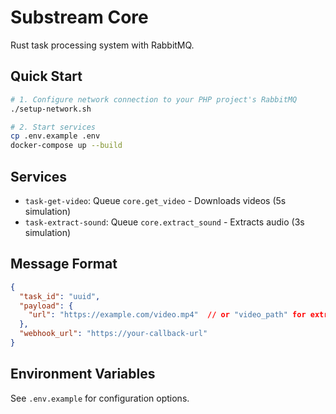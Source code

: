 # Substream Core

Rust task processing system with RabbitMQ.

## Quick Start

```bash
# 1. Configure network connection to your PHP project's RabbitMQ
./setup-network.sh

# 2. Start services
cp .env.example .env
docker-compose up --build
```

## Services

- `task-get-video`: Queue `core.get_video` - Downloads videos (5s simulation)
- `task-extract-sound`: Queue `core.extract_sound` - Extracts audio (3s simulation)

## Message Format

```json
{
  "task_id": "uuid",
  "payload": {
    "url": "https://example.com/video.mp4"  // or "video_path" for extract_sound
  },
  "webhook_url": "https://your-callback-url"
}
```

## Environment Variables

See `.env.example` for configuration options.

